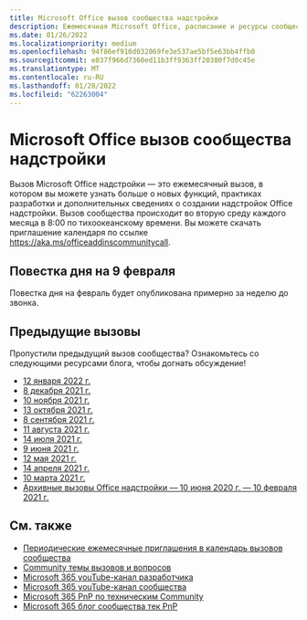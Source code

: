 ```yaml
---
title: Microsoft Office вызов сообщества надстройки
description: Ежемесячная Microsoft Office, расписание и ресурсы сообщества надстройки.
ms.date: 01/26/2022
ms.localizationpriority: medium
ms.openlocfilehash: 94f86ef910d032069fe3e537ae5bf5e63bb4ffb0
ms.sourcegitcommit: e837f966d7360ed11b3ff9363ff20380f7d0c45e
ms.translationtype: MT
ms.contentlocale: ru-RU
ms.lasthandoff: 01/28/2022
ms.locfileid: "62263004"
---
```

# <a name="microsoft-office-add-ins-community-call"></a>Microsoft Office вызов сообщества надстройки

Вызов Microsoft Office надстройки — это ежемесячный вызов, в котором вы можете узнать больше о новых функций, практиках разработки и дополнительных сведениях о создании надстройок Office надстройки. Вызов сообщества происходит во вторую среду каждого месяца в 8:00 по тихоокеанскому времени. Вы можете скачать приглашение календаря по ссылке https://aka.ms/officeaddinscommunitycall.

## <a name="agenda-for-february-9th-call"></a>Повестка дня на 9 февраля

Повестка дня на февраль будет опубликована примерно за неделю до звонка.

## <a name="previous-calls"></a>Предыдущие вызовы

Пропустили предыдущий вызов сообщества? Ознакомьтесь со следующими ресурсами блога, чтобы догнать обсуждение!

- [12 января 2022 г.](https://techcommunity.microsoft.com/t5/microsoft-365-pnp-blog/office-add-ins-community-call-january-12-2022/ba-p/3061097)
- [8 декабря 2021 г.](https://techcommunity.microsoft.com/t5/microsoft-365-pnp-blog/office-add-ins-community-call-december-8-2021/ba-p/3032949)
- [10 ноября 2021 г.](https://techcommunity.microsoft.com/t5/microsoft-365-pnp-blog/office-add-ins-community-call-november-10-2021/ba-p/2983146)
- [13 октября 2021 г.](https://techcommunity.microsoft.com/t5/microsoft-365-pnp-blog/office-add-ins-community-call-october-13-2021/ba-p/2867151)
- [8 сентября 2021 г.](https://techcommunity.microsoft.com/t5/microsoft-365-pnp-blog/office-add-ins-community-call-september-8-2021/ba-p/2747100)
- [11 августа 2021 г.](https://techcommunity.microsoft.com/t5/microsoft-365-pnp-blog/office-add-ins-community-call-august-2021/ba-p/2661372)
- [14 июля 2021 г.](https://techcommunity.microsoft.com/t5/microsoft-365-pnp-blog/office-add-ins-community-call-july-2021/ba-p/2573384)
- [9 июня 2021 г.](https://techcommunity.microsoft.com/t5/microsoft-365-pnp-blog/office-add-ins-community-call-june-2021/ba-p/2446156)
- [12 мая 2021 г.](https://techcommunity.microsoft.com/t5/microsoft-365-pnp-blog/office-add-ins-community-call-may-2021/ba-p/2369804)
- [14 апреля 2021 г.](https://techcommunity.microsoft.com/t5/microsoft-365-pnp-blog/office-add-ins-community-call-april-14-2021/ba-p/2318886)
- [10 марта 2021 г.](https://techcommunity.microsoft.com/t5/microsoft-365-pnp-blog/office-add-ins-community-call-march-10-2021/ba-p/2205369)
- [Архивные вызовы Office надстройки — 10 июня 2020 г. — 10 февраля 2021 г.](https://cdn.graph.office.net/prod/office/Office-Add-ins-Community-Call-Archive.pdf)

## <a name="see-also"></a>См. также

- [Периодические ежемесячные приглашения в календарь вызовов сообщества](https://aka.ms/officeaddinscommunitycall)
- [Community темы вызовов и вопросов](https://aka.ms/officeaddinsform)
- [Microsoft 365 youTube-канал разработчика](https://aka.ms/m365devyoutube)
- [Microsoft 365 youTube-канал сообщества](https://aka.ms/m365pnp/videos )
- [Microsoft 365 PnP по техническим Community](https://aka.ms/m365pnp/community)
- [Microsoft 365 блог сообщества тек PnP](https://aka.ms/m365pnp/community/blog)
